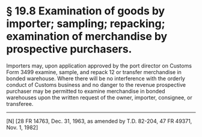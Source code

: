 # § 19.8   Examination of goods by importer; sampling; repacking; examination of merchandise by prospective purchasers.

Importers may, upon application approved by the port director on Customs Form 3499 examine, sample, and repack 
12 or transfer merchandise in bonded warehouse. Where there will be no interference with the orderly conduct of Customs business and no danger to the revenue prospective purchaser may be permitted to examine merchandise in bonded warehouses upon the written request of the owner, importer, consignee, or transferee.



---

[N] [28 FR 14763, Dec. 31, 1963, as amended by T.D. 82-204, 47 FR 49371, Nov. 1, 1982]




